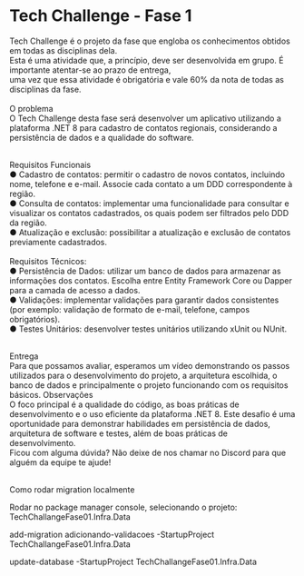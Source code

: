 # Tech Challenge - Fase 1
Tech Challenge é o projeto da fase que engloba os conhecimentos obtidos em todas as disciplinas dela.<br>
Esta é uma atividade que, a princípio, deve ser desenvolvida em grupo. É importante atentar-se ao prazo de entrega,<br>
uma vez que essa atividade é obrigatória e vale 60% da nota de todas as disciplinas da fase.<br>
<br>O problema<br>
O Tech Challenge desta fase será desenvolver um aplicativo utilizando a plataforma .NET 8 para cadastro de contatos regionais, considerando a persistência de dados e a qualidade do software.<br>

<br>Requisitos Funcionais<br>
● Cadastro de contatos: permitir o cadastro de novos contatos, incluindo nome, telefone e e-mail. Associe cada contato a um DDD correspondente à região.<br>
● Consulta de contatos: implementar uma funcionalidade para consultar e visualizar os contatos cadastrados, os quais podem ser filtrados pelo DDD da região.<br>
● Atualização e exclusão: possibilitar a atualização e exclusão de contatos previamente cadastrados.<br>
<br>
Requisitos Técnicos: <br>
● Persistência de Dados: utilizar um banco de dados para armazenar as informações dos contatos. Escolha entre Entity Framework Core ou Dapper para a camada de acesso a dados. <br>
● Validações: implementar validações para garantir dados consistentes (por exemplo: validação de formato de e-mail, telefone, campos obrigatórios).<br>
● Testes Unitários: desenvolver testes unitários utilizando xUnit ou NUnit. <br>

<br>Entrega<br>
Para que possamos avaliar, esperamos um vídeo demonstrando os passos utilizados para o desenvolvimento do projeto, a arquitetura escolhida, o banco de dados e principalmente o projeto funcionando com os requisitos básicos.
Observações <br>
O foco principal é a qualidade do código, as boas práticas de desenvolvimento e o uso eficiente da plataforma .NET 8. Este desafio é uma oportunidade para demonstrar habilidades em persistência de dados, arquitetura de software e testes, além de boas práticas de desenvolvimento.<br>
Ficou com alguma dúvida? Não deixe de nos chamar no Discord para que alguém da equipe te ajude!

<br>Como rodar migration localmente<br>

Rodar no package manager console, selecionando o projeto: TechChallangeFase01.Infra.Data

add-migration adicionando-validacoes -StartupProject TechChallangeFase01.Infra.Data

update-database -StartupProject TechChallangeFase01.Infra.Data